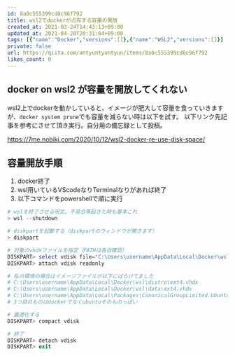 ```yaml
---
id: 8a0c555399cd8c96f792
title: wsl2でdockerが占有する容量の開放
created_at: 2021-03-24T14:43:13+09:00
updated_at: 2021-04-20T20:31:04+09:00
tags: [{"name":"Docker","versions":[]},{"name":"WSL2","versions":[]}]
private: false
url: https://qiita.com/antyuntyuntyun/items/8a0c555399cd8c96f792
likes_count: 0
---
```


## docker on wsl2 が容量を開放してくれない
wsl2上でdockerを動かしていると、イメージが肥大して容量を食っていきますが、`docker system prune`でも容量を減らない時は以下を試す。
以下リンク先記事を参考にさせて頂き実行。自分用の備忘録として投稿。

https://7me.nobiki.com/2020/10/12/wsl2-docker-re-use-disk-space/

## 容量開放手順
1. docker終了
2. wsl用いているVScodeなりTerminalなりがあれば終了
3. 以下コマンドをpowershellで順に実行

```ps1
# wslを終了させる呪文。不具合等起きた時も基本これ
> wsl --shutdown

# diskpartを起動する（diskpartのウィンドウが開きます）
> diskpart

# 対象のvhdxファイルを指定（PATHは各自確認）
DISKPART> select vdisk file="C:\Users\username\AppData\Local\Docker\wsl\data\ext4.vhdx"
DISKPART> attach vdisk readonly

# 私の環境の場合はイメージファイルが以下にばらけてました
# C:\Users\username\AppData\Local\Docker\wsl\distro\ext4.vhdx
# C:\Users\username\AppData\Local\Docker\wsl\data\ext4.vhdx
# C:\Users\username\AppData\Local\Packages\CanonicalGroupLimited.Ubuntu18.04onWindows_79rhkp1fndgsc\LocalState\ext4.vhdx
# 3つ目のものはdockerでなくubuntuそのものっぽい

# 最適化する
DISKPART> compact vdisk

# 終了
DISKPART> detach vdisk
DISKPART> exit
```
